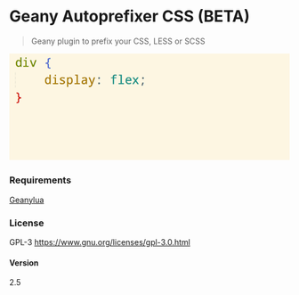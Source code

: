 # Geany Autoprefixer CSS (BETA)

> Geany plugin to prefix your CSS, LESS or SCSS

![screenshot](screenshot.gif "Autoprexfixer CSS")

### Requirements

[Geanylua](https://github.com/geany/geany-plugins/tree/master/geanylua)

### License

GPL-3 <https://www.gnu.org/licenses/gpl-3.0.html>

#### Version

2.5
